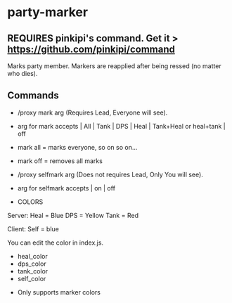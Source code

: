 # party-marker

## REQUIRES pinkipi's command. Get it > https://github.com/pinkipi/command

Marks party member. Markers are reapplied after being ressed (no matter who dies).

## Commands
* /proxy mark arg (Requires Lead, Everyone will see).
- arg for mark accepts | All
              | Tank
               | DPS
               | Heal
               | Tank+Heal or heal+tank
               | off 
* mark all = marks everyone, so on so on...
* mark off = removes all marks

* /proxy selfmark arg (Does not requires Lead, Only You will see).
* arg for selfmark accepts | on | off



- COLORS

Server:
Heal = Blue
DPS = Yellow
Tank = Red

Client:
Self = blue


You can edit the color in index.js.
* heal_color
* dps_color
* tank_color
* self_color
- Only supports marker colors 

